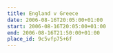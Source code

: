 ```yaml
---
title: England v Greece
date: 2006-08-16T20:05:00+01:00
start: 2006-08-16T20:05:00+01:00
end: 2006-08-16T21:50:00+01:00
place_id: 9c5vfp75+6f
---
```

